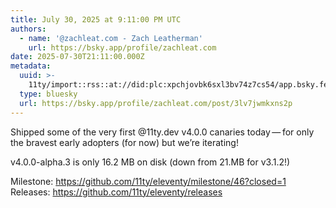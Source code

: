 ```yaml
---
title: July 30, 2025 at 9:11:00 PM UTC
authors:
  - name: '@zachleat.com - Zach Leatherman'
    url: https://bsky.app/profile/zachleat.com
date: 2025-07-30T21:11:00.000Z
metadata:
  uuid: >-
    11ty/import::rss::at://did:plc:xpchjovbk6sxl3bv74z7cs54/app.bsky.feed.post/3lv7jwmkxns2p
  type: bluesky
  url: https://bsky.app/profile/zachleat.com/post/3lv7jwmkxns2p
---
```

Shipped some of the very first @11ty.dev v4.0.0 canaries today — for only the bravest early adopters (for now) but we’re iterating!

v4.0.0-alpha.3 is only 16.2 MB on disk (down from 21.MB for v3.1.2!)

Milestone: https://github.com/11ty/eleventy/milestone/46?closed=1
Releases: https://github.com/11ty/eleventy/releases